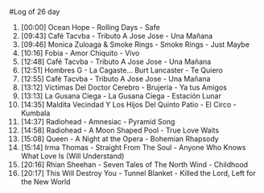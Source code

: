 #Log of 26 day

1. [00:00] Ocean Hope - Rolling Days - Safe
1. [09:43] Café Tacvba - Tributo A Jose Jose - Una Mañana
1. [09:46] Monica Zuloaga & Smoke Rings - Smoke Rings - Just Maybe
1. [10:16] Fobia - Amor Chiquito - Vivo
1. [12:48] Café Tacvba - Tributo A Jose Jose - Una Mañana
1. [12:51] Hombres G - La Cagaste... Burt Lancaster - Te Quiero
1. [12:55] Café Tacvba - Tributo A Jose Jose - Una Mañana
1. [13:12] Víctimas Del Doctor Cerebro - Brujería - Ya tus Amigos
1. [13:13] La Gusana Ciega - La Gusana Ciega - Estación Lunar
1. [14:35] Maldita Vecindad Y Los Hijos Del Quinto Patio - El Circo - Kumbala
1. [14:37] Radiohead - Amnesiac - Pyramid Song
1. [14:58] Radiohead - A Moon Shaped Pool - True Love Waits
1. [15:08] Queen - A Night at the Opera - Bohemian Rhapsody
1. [15:14] Irma Thomas - Straight From The Soul - Anyone Who Knows What Love Is (Will Understand)
1. [20:16] Rhian Sheehan - Seven Tales of The North Wind - Childhood
1. [20:17] This Will Destroy You - Tunnel Blanket - Killed the Lord, Left for the New World
